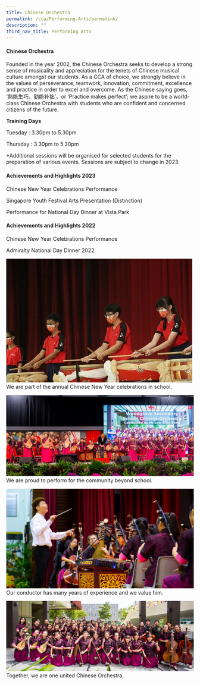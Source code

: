 ```yaml
---
title: Chinese Orchestra
permalink: /cca/Performing-Arts/permalink/
description: ""
third_nav_title: Performing Arts
---
```

#### Chinese Orchestra

Founded in the year 2002, the Chinese Orchestra seeks to develop a strong sense of musicality and appreciation for the tenets of Chinese musical culture amongst our students. As a CCA of choice, we strongly believe in the values of perseverance, teamwork, innovation, commitment, excellence and practice in order to excel and overcome. As the Chinese saying goes, ‘熟能生巧，勤能补拙’，or ‘Practice makes perfect’; we aspire to be a world-class Chinese Orchestra with students who are confident and concerned citizens of the future.

**Training Days**

Tuesday : 3.30pm to 5.30pm

Thursday : 3.30pm to 5.30pm

\*Additional sessions will be organised for selected students for the preparation of various events. Sessions are subject to change in 2023.

#### Achievements and Highlights 2023

Chinese New Year Celebrations Performance

Singapore Youth Festival Arts Presentation (Distinction)

Performance for National Day Dinner at Vista Park


#### Achievements and Highlights 2022

Chinese New Year Celebrations Performance

Admiralty National Day Dinner 2022


![](/images/CNY%20Pic%201.jpeg)
We are part of the annual Chinese New Year celebrations in school.

![](/images/CCAs/Chinese%20Orchestra/Chinese%20Orchestra%201.png)
We are proud to perform for the community beyond school.

![](/images/CCAs/Chinese%20Orchestra/Chinese%20Orchestra%202.png)
Our conductor has many years of experience and we value him.

![](/images/CCAs/Chinese%20Orchestra/Chinese%20Orchestra%203%20png.png)
Together, we are one united Chinese Orchestra,